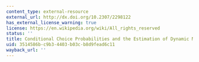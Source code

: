 ```yaml
---
content_type: external-resource
external_url: http://dx.doi.org/10.2307/2298122
has_external_license_warning: true
license: https://en.wikipedia.org/wiki/All_rights_reserved
status: ''
title: Conditional Choice Probabilities and the Estimation of Dynamic Models
uid: 3514586b-c9b3-4403-b03c-b8d9fead6c11
wayback_url: ''
---
```

